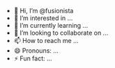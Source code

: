 - 👋 Hi, I’m @fusionista
- 👀 I’m interested in ...
- 🌱 I’m currently learning ...
- 💞️ I’m looking to collaborate on ...
- 📫 How to reach me ...
- 😄 Pronouns: ...
- ⚡ Fun fact: ...

<!---
fusionista/fusionista is a ✨ special ✨ repository because its `README.md` (this file) appears on your GitHub profile.
You can click the Preview link to take a look at your changes.
--->
